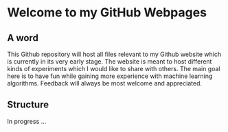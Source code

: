 # Welcome to my GitHub Webpages

## A word
This Github repository will host all files relevant to my Github website which is currently in its very early stage.
The website is meant to host different kinds of experiments which I would like to share with others. The main goal here is to have fun while gaining more experience with machine learning algorithms. Feedback will always be most welcome and appreciated.

## Structure

In progress ...
